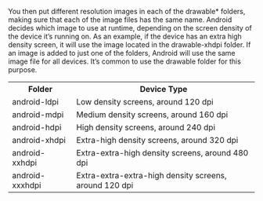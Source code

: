 You then put different resolution images in each of the drawable* folders, making sure that each of the image files has the same name. Android decides which image to use at runtime, depending on the screen density of the device it’s running on. As an example, if the device has an extra high density screen, it will use the image located in the drawable-xhdpi folder. If an image is added to just one of the folders, Android will use the same image file for all devices. It’s common to use the drawable folder for this purpose.


<table style="width:100%">
  <tr>
    <th>Folder</th>
    <th>Device Type</th> 
  </tr>
  <tr>
    <td>android-ldpi</td>
    <td>Low density screens, around 120 dpi
</td> 
  </tr>
  <tr>
    <td>android-mdpi</td>
    <td>Medium density screens, around 160 dpi
</td> 
  </tr>
    <tr>
    <td>android-hdpi</td>
    <td>High density screens, around 240 dpi
</td> 
  </tr>
    <tr>
    <td>android-xhdpi</td>
    <td>Extra-high density screens, around 320 dpi
  </tr>
    <tr>
    <td>android-xxhdpi</td>
    <td>Extra-extra-high density screens, around 480 dpi
  </tr>
      <tr>
    <td>android-xxxhdpi</td>
    <td>Extra-extra-extra-high density screens, around 120 dpi
  </tr>
</table>